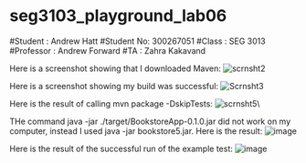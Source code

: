 # seg3103_playground_lab06
#Student : Andrew Hatt
#Student No: 300267051
#Class : SEG 3013
#Professor : Andrew Forward
#TA : Zahra Kakavand


Here is a screenshot showing that I downloaded Maven:
![scrnsht2](https://user-images.githubusercontent.com/43865276/125173338-cdd6a780-e18c-11eb-997b-c4f62320b1bb.png)

Here is a screenshot showing my build was successful:
![Scrnsht3](https://user-images.githubusercontent.com/43865276/125206485-9253e000-e255-11eb-9adb-444f337fd2f9.png)

Here is the result of calling mvn package -DskipTests:
![scrnsht5](https://user-images.githubusercontent.com/43865276/125340000-ec20dc80-e31f-11eb-9c7c-1eed131df6a1.png)\

THe command java -jar ./target/BookstoreApp-0.1.0.jar did not work on my computer, instead I used java -jar bookstore5.jar. Here is the result:
![image](https://user-images.githubusercontent.com/43865276/125340379-65b8ca80-e320-11eb-9f6f-df4b2e41c060.png)

Here is the result of the successful run of the example test:
![image](https://user-images.githubusercontent.com/43865276/125342946-80407300-e323-11eb-952a-50cbb220ebf7.png)









